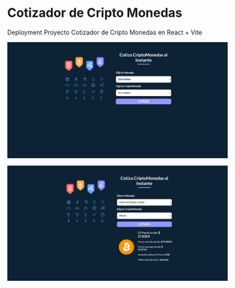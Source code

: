 ﻿# Cotizador de Cripto Monedas
Deployment Proyecto Cotizador de Cripto Monedas en React + Vite


![alt Presentasion1](https://raw.githubusercontent.com/ZitelliDZ/Cotizador-Monedas/main/presentacion/Presentacion1.png)

![alt Presentasion2](https://raw.githubusercontent.com/ZitelliDZ/Cotizador-Monedas/main/presentacion/Presentacion2.png)
